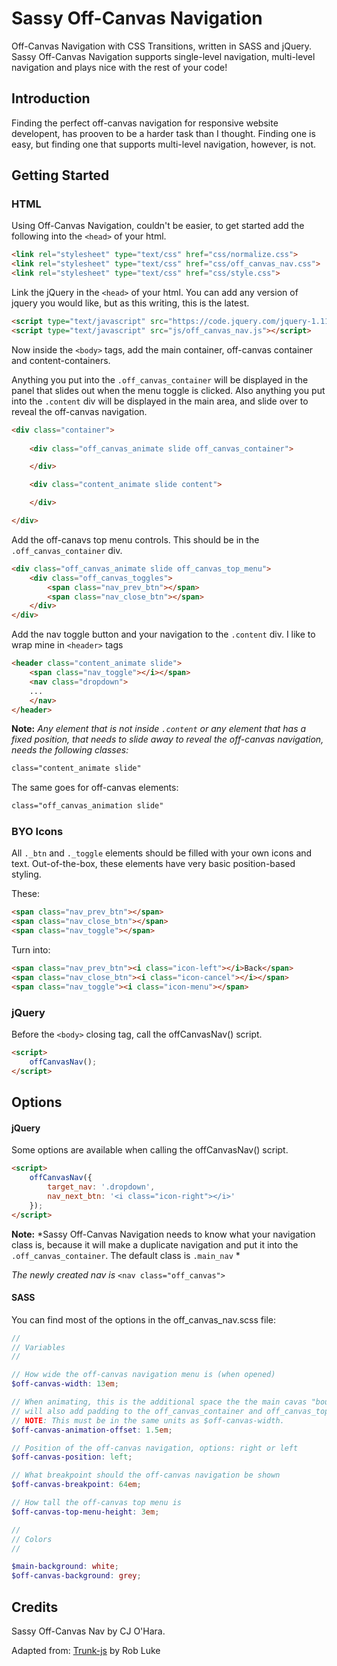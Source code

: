 Sassy Off-Canvas Navigation
===========================

Off-Canvas Navigation with CSS Transitions, written in SASS and jQuery. Sassy Off-Canvas Navigation supports single-level navigation, multi-level navigation and plays nice with the rest of your code!

## Introduction

Finding the perfect off-canvas navigation for responsive website developent, has prooven to be a harder task than I thought. Finding one is easy, but finding one that supports multi-level navigation, however, is not.

## Getting Started

### HTML

Using Off-Canvas Navigation, couldn't be easier, to get started add the following into the `<head>` of your html.

```html
<link rel="stylesheet" type="text/css" href="css/normalize.css">
<link rel="stylesheet" type="text/css" href="css/off_canvas_nav.css">
<link rel="stylesheet" type="text/css" href="css/style.css">
```

Link the jQuery in the `<head>` of your html.
You can add any version of jquery you would like, but as this writing, this is the latest.

```html
<script type="text/javascript" src="https://code.jquery.com/jquery-1.11.1.min.js"></script>
<script type="text/javascript" src="js/off_canvas_nav.js"></script>
```

Now inside the `<body>` tags, add the main container, off-canvas container and content-containers.

Anything you put into the `.off_canvas_container` will be displayed in the panel that slides out when the menu toggle is clicked. Also anything you put into the `.content` div will be displayed in the main area, and slide over to reveal the off-canvas navigation.

```html
<div class="container">
	
	<div class="off_canvas_animate slide off_canvas_container">

	</div>

	<div class="content_animate slide content">

	</div>

</div>
```

Add the off-canavs top menu controls. This should be in the `.off_canvas_container` div.

```html
<div class="off_canvas_animate slide off_canvas_top_menu">
	<div class="off_canvas_toggles">
		<span class="nav_prev_btn"></span>
		<span class="nav_close_btn"></span>
	</div>
</div>
```

Add the nav toggle button and your navigation to the `.content` div. I like to wrap mine in `<header>` tags

```html
<header class="content_animate slide">
	<span class="nav_toggle"></i></span>
	<nav class="dropdown">
	...
	</nav>
</header>
```

**Note:** *Any element that is not inside `.content` or any element that has a fixed position, that needs to slide away to reveal the off-canvas navigation, needs the following classes:*

```html
class="content_animate slide"
```
The same goes for off-canvas elements:
```html
class="off_canvas_animation slide"
```

### BYO Icons

All `._btn` and `._toggle` elements should be filled with your own icons and text. Out-of-the-box, these elements have very basic position-based styling.

These:
```html
<span class="nav_prev_btn"></span>
<span class="nav_close_btn"></span>
<span class="nav_toggle"></span>
```
Turn into:
```html
<span class="nav_prev_btn"><i class="icon-left"></i>Back</span>
<span class="nav_close_btn"><i class="icon-cancel"></i></span>
<span class="nav_toggle"><i class="icon-menu"></span>
```

### jQuery

Before the `<body>` closing tag, call the offCanvasNav() script.

```html
<script>
	offCanvasNav();
</script>
```

## Options

#### jQuery

Some options are available when calling the offCanvasNav() script.

```html
<script>
	offCanvasNav({
		target_nav: '.dropdown',
		nav_next_btn: '<i class="icon-right"></i>'
	});
</script>
```

**Note:** *Sassy Off-Canvas Navigation needs to know what your navigation class is, because it will make a duplicate navigation and put it into the `.off_canvas_container`. The default class is `.main_nav` *

*The newly created nav is* `<nav class="off_canvas">`

#### SASS

You can find most of the options in the off_canvas_nav.scss file:

```scss
//
// Variables
//

// How wide the off-canvas navigation menu is (when opened)
$off-canvas-width: 13em;

// When animating, this is the additional space the the main cavas "bounces", this number
// will also add padding to the off_canvas_container and off_canvas_top_menu elements.
// NOTE: This must be in the same units as $off-canvas-width.
$off-canvas-animation-offset: 1.5em;

// Position of the off-canvas navigation, options: right or left
$off-canvas-position: left;

// What breakpoint should the off-canvas navigation be shown
$off-canvas-breakpoint: 64em;

// How tall the off-canvas top menu is
$off-canvas-top-menu-height: 3em;

//
// Colors
//

$main-background: white;
$off-canvas-background: grey;
```

## Credits

Sassy Off-Canvas Nav by CJ O'Hara.

Adapted from: [Trunk-js](http://www.roblukedesign.com/trunk/trunk.html) by Rob Luke